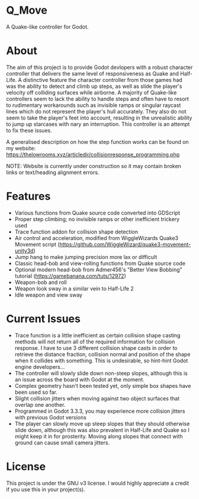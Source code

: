 # Q_Move
A Quake-like controller for Godot.

# About
The aim of this project is to provide Godot devlopers with a robust character controller that delivers the same level of responsiveness as Quake and Half-Life. A distinctive feature the character controller from those games had was the ability to detect and climb up steps, as well as slide the player's velocity off colliding surfaces while airborne. A majority of Quake-like controllers seem to lack the ability to handle steps and often have to resort to rudimentary workarounds such as invisible ramps or singular raycast lines which do not represent the player's hull accurately. They also do not seem to take the player's feet into account, resulting in the unrealistic ability to jump up starcases with nary an interruption. This controller is an attempt to fix these issues.

A generalised description on how the step function works can be found on my website: https://thelowrooms.xyz/articledir/collisionresponse_programming.php

NOTE: Website is currently under construction so it may contain broken links or text/heading alignment errors.

# Features
  - Various functions from Quake source code converted into GDScript
  - Proper step climbing; no invisible ramps or other inefficient trickery used
  - Trace function addon for collision shape detection
  - Air control and acceleration, modified from WiggleWizards Quake3 Movement script (https://github.com/WiggleWizard/quake3-movement-unity3d)
  - Jump hang to make jumping precision more lax or difficult
  - Classic head-bob and view-rolling functions from Quake source code
  - Optional modern head-bob from Admer456's "Better View Bobbing" tutorial (https://gamebanana.com/tuts/12972)
  - Weapon-bob and roll
  - Weapon look sway in a similar vein to Half-Life 2
  - Idle weapon and view sway

# Current Issues
  - Trace function is a little inefficient as certain collision shape casting methods will not return all of the required information for collision response. I have to use 3 different collision shape casts in order to retrieve the distance fraction, collision normal and position of the shape when it collides with something. This is undesirable, so hint-hint Godot engine developers...
  - The controller will slowly slide down non-steep slopes, although this is an issue across the board with Godot at the moment.
  - Complex geometry hasn't been tested yet, only simple box shapes have been used so far.
  - Slight collision jitters when moving against two object surfaces that overlap one another.
  - Programmed in Godot 3.3.3, you may experience more collision jitters with previous Godot versions
  - The player can slowly move up steep slopes that they should otherwise slide down, although this was also prevalent in Half-Life and Quake so I might keep it in for prosterity. Moving along slopes that connect with ground can cause small camera jitters.

# License
This project is under the GNU v3 license. I would highly appreciate a credit if you use this in your project(s).
